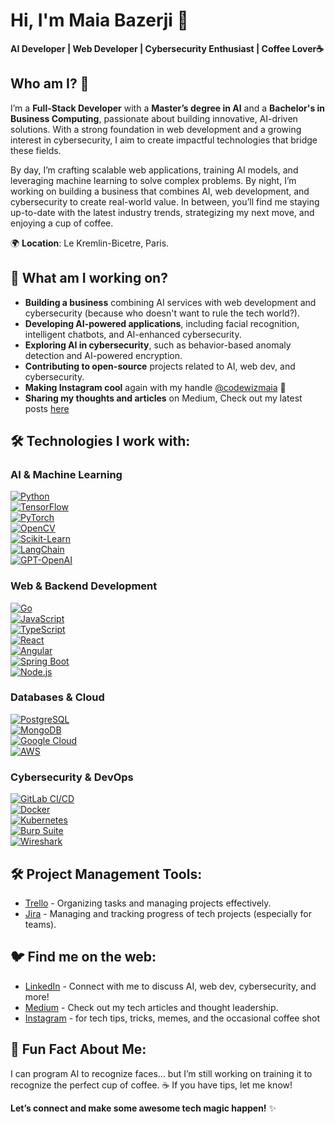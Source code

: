 # Hi, I'm Maia Bazerji 👋

**AI Developer | Web Developer | Cybersecurity Enthusiast | Coffee Lover☕**

## Who am I? 🤔

I’m a **Full-Stack Developer** with a **Master’s degree in AI** and a **Bachelor's in Business Computing**, passionate about building innovative, AI-driven solutions. With a strong foundation in web development and a growing interest in cybersecurity, I aim to create impactful technologies that bridge these fields.

By day, I’m crafting scalable web applications, training AI models, and leveraging machine learning to solve complex problems. By night, I’m working on building a business that combines AI, web development, and cybersecurity to create real-world value. In between, you’ll find me staying up-to-date with the latest industry trends, strategizing my next move, and enjoying a cup of coffee.

🌍 **Location**: Le Kremlin-Bicetre, Paris.

## 🚀 What am I working on?

- **Building a business** combining AI services with web development and cybersecurity (because who doesn't want to rule the tech world?).
- **Developing AI-powered applications**, including facial recognition, intelligent chatbots, and AI-enhanced cybersecurity.
- **Exploring AI in cybersecurity**, such as behavior-based anomaly detection and AI-powered encryption.
- **Contributing to open-source** projects related to AI, web dev, and cybersecurity.
- **Making Instagram cool** again with my handle [@codewizmaia](https://www.instagram.com/codewizmaia) 📸
- **Sharing my thoughts and articles** on Medium, Check out my latest posts [here](https://medium.com/@maiabazerji) 

## 🛠️ Technologies I work with:

### **AI & Machine Learning**  
[![Python](https://img.shields.io/badge/-Python-3572A5?style=flat&logo=python)](https://www.python.org/)  
[![TensorFlow](https://img.shields.io/badge/-TensorFlow-FF6F00?style=flat&logo=tensorflow)](https://www.tensorflow.org/)  
[![PyTorch](https://img.shields.io/badge/-PyTorch-EE4C2C?style=flat&logo=pytorch)](https://pytorch.org/)  
[![OpenCV](https://img.shields.io/badge/-OpenCV-5C3EE8?style=flat&logo=opencv)](https://opencv.org/)  
[![Scikit-Learn](https://img.shields.io/badge/-ScikitLearn-F7931E?style=flat&logo=scikitlearn)](https://scikit-learn.org/)  
[![LangChain](https://img.shields.io/badge/-LangChain-FFD43B?style=flat&logo=python)](https://github.com/hwchase17/langchain)  
[![GPT-OpenAI](https://img.shields.io/badge/-GPT--OpenAI-412991?style=flat&logo=openai)](https://openai.com/)

### **Web & Backend Development**  
[![Go](https://img.shields.io/badge/-Go-00ADD8?style=flat&logo=go)](https://golang.org/)  
[![JavaScript](https://img.shields.io/badge/-JavaScript-F7DF1E?style=flat&logo=javascript)](https://developer.mozilla.org/en-US/docs/Web/JavaScript)  
[![TypeScript](https://img.shields.io/badge/-TypeScript-3178C6?style=flat&logo=typescript)](https://www.typescriptlang.org/)  
[![React](https://img.shields.io/badge/-React-61DAFB?style=flat&logo=react)](https://reactjs.org/)  
[![Angular](https://img.shields.io/badge/-Angular-DD0031?style=flat&logo=angular)](https://angular.io/)  
[![Spring Boot](https://img.shields.io/badge/-Spring%20Boot-6DB33F?style=flat&logo=spring)](https://spring.io/)  
[![Node.js](https://img.shields.io/badge/-Node.js-339933?style=flat&logo=node.js)](https://nodejs.org/)

### **Databases & Cloud**  
[![PostgreSQL](https://img.shields.io/badge/-PostgreSQL-336791?style=flat&logo=postgresql)](https://www.postgresql.org/)  
[![MongoDB](https://img.shields.io/badge/-MongoDB-47A248?style=flat&logo=mongodb)](https://www.mongodb.com/)  
[![Google Cloud](https://img.shields.io/badge/-Google%20Cloud-4285F4?style=flat&logo=google-cloud)](https://cloud.google.com/)  
[![AWS](https://img.shields.io/badge/-AWS-232F3E?style=flat&logo=amazon-aws)](https://aws.amazon.com/)

### **Cybersecurity & DevOps**  
[![GitLab CI/CD](https://img.shields.io/badge/-GitLab%20CI/CD-FCA121?style=flat&logo=gitlab)](https://about.gitlab.com/)  
[![Docker](https://img.shields.io/badge/-Docker-2496ED?style=flat&logo=docker)](https://www.docker.com/)  
[![Kubernetes](https://img.shields.io/badge/-Kubernetes-326CE5?style=flat&logo=kubernetes)](https://kubernetes.io/)  
[![Burp Suite](https://img.shields.io/badge/-Burp%20Suite-F26322?style=flat&logo=burp-suite)](https://portswigger.net/burp)  
[![Wireshark](https://img.shields.io/badge/-Wireshark-1679A7?style=flat&logo=wireshark)](https://www.wireshark.org/)

## 🛠️ Project Management Tools:  
- [Trello](https://trello.com/) - Organizing tasks and managing projects effectively.  
- [Jira](https://www.atlassian.com/software/jira) - Managing and tracking progress of tech projects (especially for teams).

## 🐦 Find me on the web:  
- [LinkedIn](https://www.linkedin.com/in/maia-bazerji-980554202) - Connect with me to discuss AI, web dev, cybersecurity, and more!  
- [Medium](https://medium.com/@maia.bazerji) - Check out my tech articles and thought leadership.  
- [Instagram](https://www.instagram.com/codewizmaia) - for tech tips, tricks, memes, and the occasional coffee shot

## 🤖 Fun Fact About Me:  
I can program AI to recognize faces... but I’m still working on training it to recognize the perfect cup of coffee. ☕ If you have tips, let me know!

**Let’s connect and make some awesome tech magic happen!** ✨
